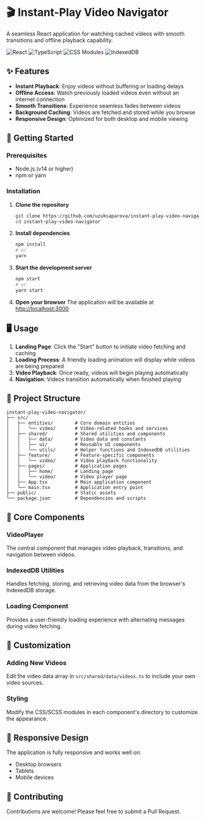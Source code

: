# 🎬 Instant-Play Video Navigator

A seamless React application for watching cached videos with smooth transitions and offline playback capability.

![React](https://img.shields.io/badge/React-20232A?style=for-the-badge&logo=react&logoColor=61DAFB)
![TypeScript](https://img.shields.io/badge/TypeScript-007ACC?style=for-the-badge&logo=typescript&logoColor=white)
![CSS Modules](https://img.shields.io/badge/CSS_Modules-000000?style=for-the-badge&logo=css3&logoColor=white)
![IndexedDB](https://img.shields.io/badge/IndexedDB-4EA94B?style=for-the-badge&logo=indexeddb&logoColor=white)

## ✨ Features

- **Instant Playback**: Enjoy videos without buffering or loading delays
- **Offline Access**: Watch previously loaded videos even without an internet connection
- **Smooth Transitions**: Experience seamless fades between videos
- **Background Caching**: Videos are fetched and stored while you browse
- **Responsive Design**: Optimized for both desktop and mobile viewing

## 🚀 Getting Started

### Prerequisites

- Node.js (v14 or higher)
- npm or yarn

### Installation

1. **Clone the repository**

   ```bash
   git clone https://github.com/uzuksaparova/instant-play-video-navigator.git
   cd instant-play-video-navigator
   ```

2. **Install dependencies**

   ```bash
   npm install
   # or
   yarn
   ```

3. **Start the development server**

   ```bash
   npm start
   # or
   yarn start
   ```

4. **Open your browser**
   The application will be available at [http://localhost:3000](http://localhost:3000)

## 🖥️ Usage

1. **Landing Page**: Click the "Start" button to initiate video fetching and caching
2. **Loading Process**: A friendly loading animation will display while videos are being prepared
3. **Video Playback**: Once ready, videos will begin playing automatically
4. **Navigation**: Videos transition automatically when finished playing

## 📁 Project Structure

```
instant-play-video-navigator/
├── src/
│   ├── entities/        # Core domain entities
│   │   └── video/       # Video-related hooks and services
│   ├── shared/          # Shared utilities and components
│   │   ├── data/        # Video data and constants
│   │   ├── ui/          # Reusable UI components
│   │   └── utils/       # Helper functions and IndexedDB utilities
│   ├── feature/         # Feature-specific components
│   │   └── video/       # Video playback functionality
│   ├── pages/           # Application pages
│   │   ├── home/        # Landing page
│   │   └── video/       # Video player page
│   ├── App.tsx          # Main application component
│   └── main.tsx         # Application entry point
├── public/              # Static assets
└── package.json         # Dependencies and scripts
```

## 🔧 Core Components

### VideoPlayer

The central component that manages video playback, transitions, and navigation between videos.

### IndexedDB Utilities

Handles fetching, storing, and retrieving video data from the browser's IndexedDB storage.

### Loading Component

Provides a user-friendly loading experience with alternating messages during video fetching.

## 🎨 Customization

### Adding New Videos

Edit the video data array in `src/shared/data/videos.ts` to include your own video sources.

### Styling

Modify the CSS/SCSS modules in each component's directory to customize the appearance.

## 📱 Responsive Design

The application is fully responsive and works well on:

- Desktop browsers
- Tablets
- Mobile devices

## 🤝 Contributing

Contributions are welcome! Please feel free to submit a Pull Request.
